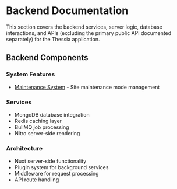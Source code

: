# Backend Documentation

This section covers the backend services, server logic, database interactions, and APIs (excluding the primary public API documented separately) for the Thessia application.

## Backend Components

### System Features
- [Maintenance System](./maintenance.md) - Site maintenance mode management

### Services
- MongoDB database integration
- Redis caching layer
- BullMQ job processing
- Nitro server-side rendering

### Architecture
- Nuxt server-side functionality
- Plugin system for background services
- Middleware for request processing
- API route handling
